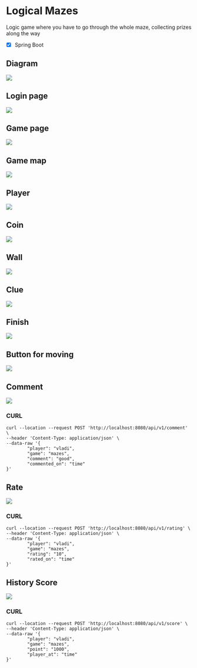 # Logical Mazes
Logic game where you have to go through the whole maze, collecting prizes along the way

- [x] Spring Boot


## Diagram
<img src="src/main/resources/static/mazes_screen/diagram.png"/>



## Login page
<img src="src/main/resources/static/mazes_screen/main_window.png"/>


## Game page
<img src="src/main/resources/static/mazes_screen/game_window.png"/>


## Game map
<img src="src/main/resources/static/mazes_screen/game_map.png"/>


## Player
<img src="src/main/resources/static/image/lepricom.png"/>

## Coin
<img src="src/main/resources/static/image/gold.png"/>

## Wall
<img src="src/main/resources/static/image/wall.png"/>

## Clue
<img src="src/main/resources/static/image/clue.png"/>

## Finish
<img src="src/main/resources/static/image/pod.png"/>


##  Button for moving 
<img src="src/main/resources/static/mazes_screen/move.png"/>


## Comment 
<img src="src/main/resources/static/mazes_screen/comment.png"/>

### CURL
```
curl --location --request POST 'http://localhost:8080/api/v1/comment' \
--header 'Content-Type: application/json' \
--data-raw '{
        "player": "vladi",
        "game": "mazes",
        "comment": "good",
        "commented_on": "time"
}'
```


## Rate
<img src="src/main/resources/static/mazes_screen/rate.png"/>

### CURL
```
curl --location --request POST 'http://localhost:8080/api/v1/rating' \
--header 'Content-Type: application/json' \
--data-raw '{
        "player": "vladi",
        "game": "mazes",
        "rating": "10",
        "rated_on": "time"
}'
```

## History Score
<img src="src/main/resources/static/mazes_screen/scores.png"/>

### CURL
```
curl --location --request POST 'http://localhost:8080/api/v1/score' \
--header 'Content-Type: application/json' \
--data-raw '{
        "player": "vladi",
        "game": "mazes",
        "point": "1000",
        "player_at": "time"
}'
```
